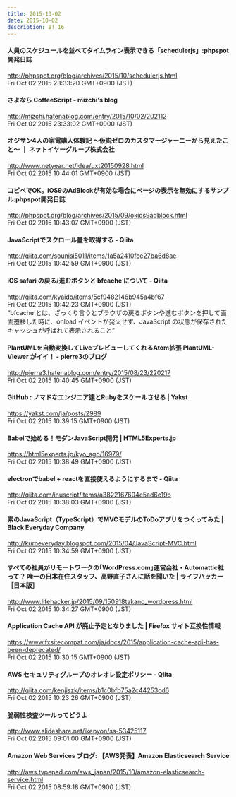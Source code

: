 ```yaml
---
title: 2015-10-02
date: 2015-10-02
description: B! 16
---
```


#### 人員のスケジュールを並べてタイムライン表示できる「schedulerjs」:phpspot開発日誌
http://phpspot.org/blog/archives/2015/10/schedulerjs.html<br>
Fri Oct 02 2015 23:33:20 GMT+0900 (JST)<br>


#### さよなら CoffeeScript - mizchi's blog
http://mizchi.hatenablog.com/entry/2015/10/02/202112<br>
Fri Oct 02 2015 23:33:02 GMT+0900 (JST)<br>


#### オジサン4人の家電購入体験記  ～仮説ゼロのカスタマージャーニーから見えたこと～ ｜ ネットイヤーグループ株式会社
http://www.netyear.net/idea/uxt20150928.html<br>
Fri Oct 02 2015 10:44:01 GMT+0900 (JST)<br>


#### コピペでOK。iOS9のAdBlockが有効な場合にページの表示を無効にするサンプル:phpspot開発日誌
http://phpspot.org/blog/archives/2015/09/okios9adblock.html<br>
Fri Oct 02 2015 10:43:07 GMT+0900 (JST)<br>


#### JavaScriptでスクロール量を取得する - Qiita
http://qiita.com/sounisi5011/items/1a5a2410fce27ba6d8ae<br>
Fri Oct 02 2015 10:42:59 GMT+0900 (JST)<br>


#### iOS safari の戻る/進むボタンと bfcache について - Qiita
http://qiita.com/kyaido/items/5cf9482146b945a4bf67<br>
Fri Oct 02 2015 10:42:23 GMT+0900 (JST)<br>
“bfcache とは、ざっくり言うとブラウザの戻るボタンや進むボタンを押して画面遷移した時に、onload イベントが発火せず、JavaScript の状態が保存されたキャッシュが呼ばれて表示されること”


####  PlantUMLを自動変換してLiveプレビューしてくれるAtom拡張 PlantUML-Viewer がイイ！ - pierre3のブログ
http://pierre3.hatenablog.com/entry/2015/08/23/220217<br>
Fri Oct 02 2015 10:40:45 GMT+0900 (JST)<br>


#### GitHub : ノマドなエンジニア達とRubyをスケールさせる | Yakst
https://yakst.com/ja/posts/2989<br>
Fri Oct 02 2015 10:39:15 GMT+0900 (JST)<br>


#### Babelで始める！モダンJavaScript開発 | HTML5Experts.jp
https://html5experts.jp/kyo_ago/16979/<br>
Fri Oct 02 2015 10:38:49 GMT+0900 (JST)<br>


#### electronでbabel + reactを直接使えるようにするまで - Qiita
http://qiita.com/inuscript/items/a3822167604e5ad6c19b<br>
Fri Oct 02 2015 10:38:03 GMT+0900 (JST)<br>


#### 素のJavaScript（TypeScript）でMVCモデルのToDoアプリをつくってみた        |         Black Everyday Company
http://kuroeveryday.blogspot.com/2015/04/JavaScript-MVC.html<br>
Fri Oct 02 2015 10:34:59 GMT+0900 (JST)<br>


#### すべての社員がリモートワークの｢WordPress.com｣運営会社・Automattic社って？ 唯一の日本在住スタッフ、高野直子さんに話を聞いた | ライフハッカー［日本版］
http://www.lifehacker.jp/2015/09/150918takano_wordpress.html<br>
Fri Oct 02 2015 10:34:27 GMT+0900 (JST)<br>


#### Application Cache API が廃止予定となりました | Firefox サイト互換性情報
https://www.fxsitecompat.com/ja/docs/2015/application-cache-api-has-been-deprecated/<br>
Fri Oct 02 2015 10:30:15 GMT+0900 (JST)<br>


#### AWS セキュリティグループのオレオレ設定ポリシー - Qiita
http://qiita.com/kenjiszk/items/b1c0bfb75a2c44253cd6<br>
Fri Oct 02 2015 10:23:26 GMT+0900 (JST)<br>


#### 脆弱性検査ツールってどうよ
http://www.slideshare.net/ikepyon/ss-53425117<br>
Fri Oct 02 2015 09:01:00 GMT+0900 (JST)<br>


#### Amazon Web Services ブログ: 【AWS発表】Amazon Elasticsearch Service
http://aws.typepad.com/aws_japan/2015/10/amazon-elasticsearch-service.html<br>
Fri Oct 02 2015 08:59:18 GMT+0900 (JST)<br>


